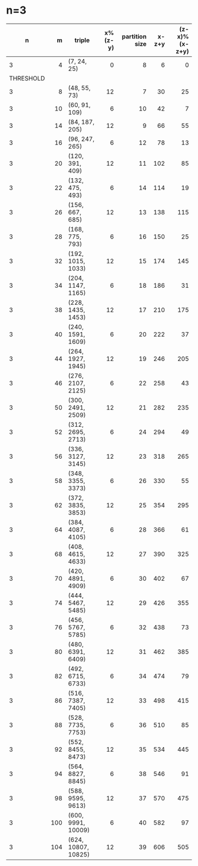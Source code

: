 # n=3
|    n    | m |      triple       |x%(z-y)|partition size|x-z+y|(z-x)%(x-z+y)|
|---------|--:|-------------------|------:|-------------:|----:|------------:|
|        3|  4|(7, 24, 25)        |      0|             8|    6|            0|
|THRESHOLD|   |                   |       |              |     |             |
|        3|  8|(48, 55, 73)       |     12|             7|   30|           25|
|        3| 10|(60, 91, 109)      |      6|            10|   42|            7|
|        3| 14|(84, 187, 205)     |     12|             9|   66|           55|
|        3| 16|(96, 247, 265)     |      6|            12|   78|           13|
|        3| 20|(120, 391, 409)    |     12|            11|  102|           85|
|        3| 22|(132, 475, 493)    |      6|            14|  114|           19|
|        3| 26|(156, 667, 685)    |     12|            13|  138|          115|
|        3| 28|(168, 775, 793)    |      6|            16|  150|           25|
|        3| 32|(192, 1015, 1033)  |     12|            15|  174|          145|
|        3| 34|(204, 1147, 1165)  |      6|            18|  186|           31|
|        3| 38|(228, 1435, 1453)  |     12|            17|  210|          175|
|        3| 40|(240, 1591, 1609)  |      6|            20|  222|           37|
|        3| 44|(264, 1927, 1945)  |     12|            19|  246|          205|
|        3| 46|(276, 2107, 2125)  |      6|            22|  258|           43|
|        3| 50|(300, 2491, 2509)  |     12|            21|  282|          235|
|        3| 52|(312, 2695, 2713)  |      6|            24|  294|           49|
|        3| 56|(336, 3127, 3145)  |     12|            23|  318|          265|
|        3| 58|(348, 3355, 3373)  |      6|            26|  330|           55|
|        3| 62|(372, 3835, 3853)  |     12|            25|  354|          295|
|        3| 64|(384, 4087, 4105)  |      6|            28|  366|           61|
|        3| 68|(408, 4615, 4633)  |     12|            27|  390|          325|
|        3| 70|(420, 4891, 4909)  |      6|            30|  402|           67|
|        3| 74|(444, 5467, 5485)  |     12|            29|  426|          355|
|        3| 76|(456, 5767, 5785)  |      6|            32|  438|           73|
|        3| 80|(480, 6391, 6409)  |     12|            31|  462|          385|
|        3| 82|(492, 6715, 6733)  |      6|            34|  474|           79|
|        3| 86|(516, 7387, 7405)  |     12|            33|  498|          415|
|        3| 88|(528, 7735, 7753)  |      6|            36|  510|           85|
|        3| 92|(552, 8455, 8473)  |     12|            35|  534|          445|
|        3| 94|(564, 8827, 8845)  |      6|            38|  546|           91|
|        3| 98|(588, 9595, 9613)  |     12|            37|  570|          475|
|        3|100|(600, 9991, 10009) |      6|            40|  582|           97|
|        3|104|(624, 10807, 10825)|     12|            39|  606|          505|

